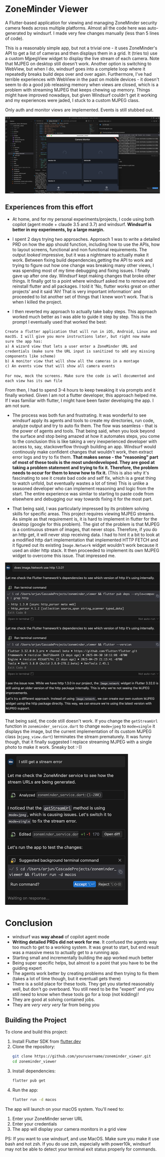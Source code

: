 
# ZoneMinder Viewer

A Flutter-based application for viewing and managing ZoneMinder security camera feeds across multiple platforms. Almost all the code here was auto-generated by windsurf. I made very few changes manually (less than 5 lines of code). 

This is a reasonably simple app, but not a trivial one - it uses ZoneMinder's API to get a list of cameras and then displays them in a grid. It (tries to) use a custom MjpegView widget to display the live stream of each camera. Note that MJPEG on desktop still doesn't work. Another option is switching to WebView, but when I do, windsurf goes into a complete loop where it repeatedly breaks build deps over and over again. Furthermore, I've had terrible experiences with WebView in the past on mobile devices - it doesn't seem to do a good job releasing memory when views are closed, which is a problem with streaming MJPEG that keeps chewing up memory. Things might have improved nowadays, but given Windsurf couldn't get it working and my experiences were jaded, I stuck to a custom MJPEG class.

Only auth and monitor views are implemented. Events is still stubbed out.

![](images/project.png?raw=true)

## Experiences from this effort

* At home, and for my personal experiments/projects, I code using both copilot (agent mode + claude 3.5 and 3.7) and windsurf. **Windsurf is better in my experiments, by a large margin.**

* I spent 2 days trying two approaches. Approach 1 was to write a detailed PRD on how the app should function, including how to use the APIs, how to layout screens, functional and non functional requirements. The output _looked_ impressive, but it was a nightmare to actually make it work. Between fixing build dependencies,getting the API to work and trying to figure out how one change was breaking many other views,  I was spending most of my time debugging and fixing issues. I finally gave up after one day. Windsurf kept making changes that broke other things. It finally got to a point where windsurf asked me to remove and reinstall flutter and all packages. I told it 'No, flutter works great on other projects' and it said 'Ah! That is very important information' and proceeded to list another set of things that I knew won't work. That is when I killed the project. 

* I then reverted my approach to actually take baby steps. This approach worked much better as I was able to guide it step by step. This is the prompt I eventually used that worked the best:

```
Create a flutter application that will run in iOS, Android, Linux and macOS. I will give you more instructions later, but right now make sure the app has:
a) A wizard view that lets a user enter a ZoneMinder URL and credentials (make sure the URL input is sanitized to add any missing components like scheme)
b) A monitor view that will show all the cameras in a montage
c) An events view that will show all camera events

For now, mock the screens. Make sure the code is well documented and each view has its own file
```

From then, I had to spend 3-4 hours to keep tweaking it via prompts and it finally worked. Given I am not a flutter developer, this approach helped me. If I was familiar with flutter, I might have been faster developing the app. I am not sure. 


* The process was both fun and frustrating. It was wonderful to see windsurf apply its agents and tools to create my directories, run code, analyze output and try to auto fix them. The flow was seamless - that is the power of agents and tools. That being said, when you look beyond the surface and stop being amazed at how it automates steps, you come to the conclusion this is like taking a very inexperienced developer with access to, say, stackoverflow through building an app. Windsurf would continously make confident changes that wouldn't work, then extract error logs and try to fix them. **That makes sense - the "reasoning" part of most of these tools is the most underdeveloped. They are good at taking a problem statement and trying to fix it. Therefore, the problem needs to occur for them to know how to fix it.** (This is also why it's fascinating to see it create bad code and self fix, which is a great thing to watch unfold, but eventually wastes a lot of time) This is unlike a seasoned developer who can implement reasoning and logic from the start. The entire experience was similar to starting to paste code from elsewhere and debugging our way towards fixing it for the most part.

* That being said, I was particularly impressed by its problem solving skills for specific areas. This project requires viewing MJPEG streams. As simple as that requirement is, it is hard to implement in flutter for the desktop (google for this problem). The gist of the problem is that MJPEG is a continuous stream of images, that never stops. Therefore, if you do an http get, it will never stop receiving data. I had to hint it a bit to look at a modified http dart implementation that implemented HTTP FETCH and it figured out its existing `Image.Network` widget wouldn't work because it used an older http stack. It then proceeded to implement its own MJPEG widget to overcome this issue. That impressed me.


![](images/mjpegsolving.png?raw=true)


 That being said, the code still doesn't work. If you change the `getStreamUrl` function in `zoneminder_service.dart` to change `mode=jpeg` to `mode=single` it displays the image, but the current implementation of its custom MJPEG class (`mjpeg_view.dart`) terminates the stream prematurely. It was funny though, that it finally suggested I replace streaming MJPEG with a single photo to make it work. Sneaky bot :-))

![](images/funny.png?raw=true)


# Conclusion

* windsurf was **way ahead** of copilot agent mode
* **Writing detailed PRDs did not work for me**. It confused the agents way too much to get to a working system. It was great to start, but end result was a massive mess to actually get to a running app.
* Starting small and incrementally building the app worked much better
* Being super specific helps, but almost to a point that you have to be the guiding expert
* The agents work better by creating problems and then trying to fix them (takes a lot of time though, but it eventuall gets there)
* There is a solid place for these tools. They get you started reasonably well, but don't go overboard. You still need to be the "expert" and you still need to know when these tools go for a loop (not kidding)! 
* They are good at solving contained jobs. 
* They are _very_ _very_ _very_ far from being you

## Building the Project

To clone and build this project:

1. Install Flutter SDK from [flutter.dev](https://flutter.dev/docs/get-started/install)
2. Clone the repository:
   ```bash
   git clone https://github.com/yourusername/zoneminder_viewer.git
   cd zoneminder_viewer
   ```
3. Install dependencies:
   ```bash
   flutter pub get
   ```
4. Run the app:
   ```bash
   flutter run -d macos
   ```

The app will launch on your macOS system. You'll need to:
1. Enter your ZoneMinder server URL
2. Enter your credentials
3. The app will display your camera monitors in a grid view

PS: If you want to use windsurf, and use MacOS. Make sure you make it use bash and not zsh. If you do use zsh, especially with power10k, windsurf may not be able to detect your terminal exit status properly for commands.